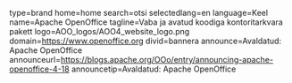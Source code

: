 type=brand
home=home
search=otsi
selectedlang=en
language=Keel
name=Apache OpenOffice
tagline=Vaba ja avatud koodiga kontoritarkvara pakett
logo=AOO_logos/AOO4_website_logo.png
domain=https://www.openoffice.org
divid=bannera
announce=Avaldatud: Apache OpenOffice
announceurl=https://blogs.apache.org/OOo/entry/announcing-apache-openoffice-4-18
announcetip=Avaldatud: Apache OpenOffice
~~~~~~
